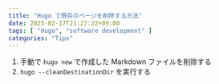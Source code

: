 ```yaml
---
title: "Hugo で既存のページを削除する方法"
date: 2025-02-17T21:27:22+09:00
tags: [ "Hugo", "software development" ]
categories: "Tips"
---
```


1. 手動で `hugo new` で作成した Markdown ファイルを削除する
2. `hugo --cleanDestinationDir` を実行する